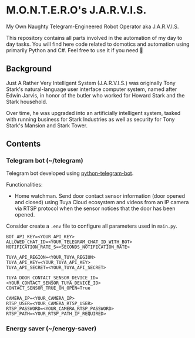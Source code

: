 # M.O.N.T.E.R.O's J.A.R.V.I.S.
My Own Naughty Telegram-Engineered Robot Operator aka J.A.R.V.I.S.

This repository contains all parts involved in the automation of my day to day tasks. You will find here code related to domotics and automation using primarily Python and C#. Feel free to use it if you need :wave:

## Background

Just A Rather Very Intelligent System (J.A.R.V.I.S.) was originally Tony Stark's natural-language user interface computer system, named after Edwin Jarvis, in honor of the butler who worked for Howard Stark and the Stark household.

Over time, he was upgraded into an artificially intelligent system, tasked with running business for Stark Industries as well as security for Tony Stark's Mansion and Stark Tower.

## Contents

### Telegram bot (~/telegram)

Telegram bot developed using [python-telegram-bot](https://github.com/python-telegram-bot/python-telegram-bot). 

Functionalities:

- Home watchman. Send door contact sensor information (door opened and closed) using Tuya Cloud ecosystem and videos from an IP camera via RTSP protocol when the sensor notices that the door has been opened.

Consider create a ``.env`` file to configure all parameters used in ``main.py``.

```
BOT_API_KEY=<YOUR_API_KEY>
ALLOWED_CHAT_ID=<YOUR_TELEGRAM_CHAT_ID_WITH_BOT>
NOTIFICATION_RATE_S=<SECONDS_NOTIFICATION_RATE>

TUYA_API_REGION=<YOUR_TUYA_REGION>
TUYA_API_KEY=<YOUR_TUYA_API_KEY>
TUYA_API_SECRET=<YOUR_TUYA_API_SECRET>

TUYA_DOOR_CONTACT_SENSOR_DEVICE_ID=<YOUR_CONTACT_SENSOR_TUYA_DEVICE_ID>
CONTACT_SENSOR_TRUE_ON_OPEN=True

CAMERA_IP=<YOUR_CAMERA_IP>
RTSP_USER=<YOUR_CAMERA_RTSP_USER>
RTSP_PASSWORD=<YOUR_CAMERA_RTSP_PASSWORD>
RTSP_PATH=<YOUR_RTSP_PATH_IF_REQUIRED>
```

### Energy saver (~/energy-saver)
